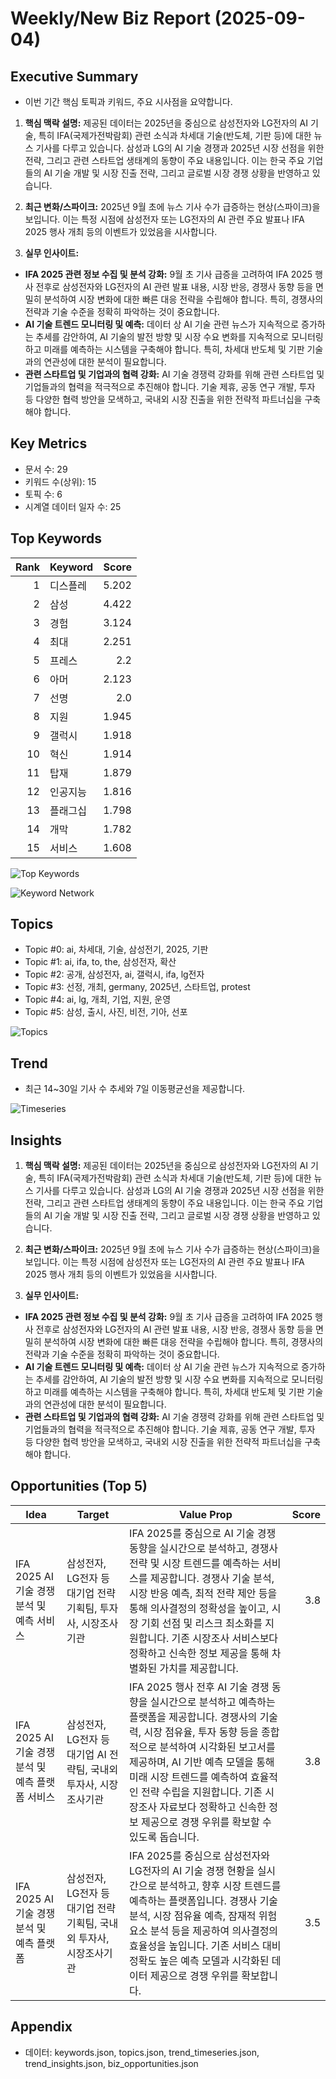 # Weekly/New Biz Report (2025-09-04)

## Executive Summary

- 이번 기간 핵심 토픽과 키워드, 주요 시사점을 요약합니다.

1. **핵심 맥락 설명:**  제공된 데이터는 2025년을 중심으로 삼성전자와 LG전자의 AI 기술, 특히 IFA(국제가전박람회) 관련 소식과 차세대 기술(반도체, 기판 등)에 대한 뉴스 기사를 다루고 있습니다.  삼성과 LG의 AI 기술 경쟁과  2025년 시장 선점을 위한 전략, 그리고 관련 스타트업 생태계의 동향이 주요 내용입니다.  이는 한국 주요 기업들의 AI 기술 개발 및 시장 진출 전략, 그리고 글로벌 시장 경쟁 상황을 반영하고 있습니다.


2. **최근 변화/스파이크:** 2025년 9월 초에 뉴스 기사 수가 급증하는 현상(스파이크)을 보입니다.  이는 특정 시점에 삼성전자 또는 LG전자의 AI 관련 주요 발표나 IFA 2025 행사 개최 등의 이벤트가 있었음을 시사합니다.


3. **실무 인사이트:**

* **IFA 2025 관련 정보 수집 및 분석 강화:**  9월 초 기사 급증을 고려하여 IFA 2025 행사 전후로 삼성전자와 LG전자의 AI 관련 발표 내용, 시장 반응, 경쟁사 동향 등을 면밀히 분석하여 시장 변화에 대한 빠른 대응 전략을 수립해야 합니다.  특히, 경쟁사의 전략과 기술 수준을 정확히 파악하는 것이 중요합니다.
* **AI 기술 트렌드 모니터링 및 예측:**  데이터 상 AI 기술 관련 뉴스가 지속적으로 증가하는 추세를 감안하여, AI 기술의 발전 방향 및 시장 수요 변화를 지속적으로 모니터링하고 미래를 예측하는 시스템을 구축해야 합니다.  특히, 차세대 반도체 및 기판 기술과의 연관성에 대한 분석이 필요합니다.
* **관련 스타트업 및 기업과의 협력 강화:**  AI 기술 경쟁력 강화를 위해 관련 스타트업 및 기업들과의 협력을 적극적으로 추진해야 합니다.  기술 제휴, 공동 연구 개발, 투자 등 다양한 협력 방안을 모색하고,  국내외 시장 진출을 위한 전략적 파트너십을 구축해야 합니다.

## Key Metrics

- 문서 수: 29
- 키워드 수(상위): 15
- 토픽 수: 6
- 시계열 데이터 일자 수: 25

## Top Keywords

| Rank | Keyword | Score |
|---:|---|---:|
| 1 | 디스플레 | 5.202 |
| 2 | 삼성 | 4.422 |
| 3 | 경험 | 3.124 |
| 4 | 최대 | 2.251 |
| 5 | 프레스 | 2.2 |
| 6 | 아머 | 2.123 |
| 7 | 선명 | 2.0 |
| 8 | 지원 | 1.945 |
| 9 | 갤럭시 | 1.918 |
| 10 | 혁신 | 1.914 |
| 11 | 탑재 | 1.879 |
| 12 | 인공지능 | 1.816 |
| 13 | 플래그십 | 1.798 |
| 14 | 개막 | 1.782 |
| 15 | 서비스 | 1.608 |

![Top Keywords](fig/top_keywords.png)

![Keyword Network](fig/keyword_network.png)

## Topics

- Topic #0: ai, 차세대, 기술, 삼성전기, 2025, 기판
- Topic #1: ai, ifa, to, the, 삼성전자, 확산
- Topic #2: 공개, 삼성전자, ai, 갤럭시, ifa, lg전자
- Topic #3: 선정, 개최, germany, 2025년, 스타트업, protest
- Topic #4: ai, lg, 개최, 기업, 지원, 운영
- Topic #5: 삼성, 출시, 사진, 비전, 기아, 선포

![Topics](fig/topics.png)

## Trend

- 최근 14~30일 기사 수 추세와 7일 이동평균선을 제공합니다.

![Timeseries](fig/timeseries.png)

## Insights

1. **핵심 맥락 설명:**  제공된 데이터는 2025년을 중심으로 삼성전자와 LG전자의 AI 기술, 특히 IFA(국제가전박람회) 관련 소식과 차세대 기술(반도체, 기판 등)에 대한 뉴스 기사를 다루고 있습니다.  삼성과 LG의 AI 기술 경쟁과  2025년 시장 선점을 위한 전략, 그리고 관련 스타트업 생태계의 동향이 주요 내용입니다.  이는 한국 주요 기업들의 AI 기술 개발 및 시장 진출 전략, 그리고 글로벌 시장 경쟁 상황을 반영하고 있습니다.


2. **최근 변화/스파이크:** 2025년 9월 초에 뉴스 기사 수가 급증하는 현상(스파이크)을 보입니다.  이는 특정 시점에 삼성전자 또는 LG전자의 AI 관련 주요 발표나 IFA 2025 행사 개최 등의 이벤트가 있었음을 시사합니다.


3. **실무 인사이트:**

* **IFA 2025 관련 정보 수집 및 분석 강화:**  9월 초 기사 급증을 고려하여 IFA 2025 행사 전후로 삼성전자와 LG전자의 AI 관련 발표 내용, 시장 반응, 경쟁사 동향 등을 면밀히 분석하여 시장 변화에 대한 빠른 대응 전략을 수립해야 합니다.  특히, 경쟁사의 전략과 기술 수준을 정확히 파악하는 것이 중요합니다.
* **AI 기술 트렌드 모니터링 및 예측:**  데이터 상 AI 기술 관련 뉴스가 지속적으로 증가하는 추세를 감안하여, AI 기술의 발전 방향 및 시장 수요 변화를 지속적으로 모니터링하고 미래를 예측하는 시스템을 구축해야 합니다.  특히, 차세대 반도체 및 기판 기술과의 연관성에 대한 분석이 필요합니다.
* **관련 스타트업 및 기업과의 협력 강화:**  AI 기술 경쟁력 강화를 위해 관련 스타트업 및 기업들과의 협력을 적극적으로 추진해야 합니다.  기술 제휴, 공동 연구 개발, 투자 등 다양한 협력 방안을 모색하고,  국내외 시장 진출을 위한 전략적 파트너십을 구축해야 합니다.

## Opportunities (Top 5)

| Idea | Target | Value Prop | Score |
|---|---|---|---:|
| IFA 2025 AI 기술 경쟁 분석 및 예측 서비스 | 삼성전자, LG전자 등 대기업 전략기획팀, 투자사, 시장조사기관 | IFA 2025를 중심으로 AI 기술 경쟁 동향을 실시간으로 분석하고, 경쟁사 전략 및 시장 트렌드를 예측하는 서비스를 제공합니다.  경쟁사 기술 분석, 시장 반응 예측,  최적 전략 제안 등을 통해 의사결정의 정확성을 높이고, 시장 기회 선점 및 리스크 최소화를 지원합니다.  기존 시장조사 서비스보다 정확하고 신속한 정보 제공을 통해 차별화된 가치를 제공합니다. | 3.8 |
| IFA 2025 AI 기술 경쟁 분석 및 예측 플랫폼 서비스 | 삼성전자, LG전자 등 대기업 AI 전략팀, 국내외 투자사, 시장조사기관 | IFA 2025 행사 전후 AI 기술 경쟁 동향을 실시간으로 분석하고 예측하는 플랫폼을 제공합니다.  경쟁사의 기술력, 시장 점유율, 투자 동향 등을 종합적으로 분석하여 시각화된 보고서를 제공하며,  AI 기반 예측 모델을 통해 미래 시장 트렌드를 예측하여 효율적인 전략 수립을 지원합니다.  기존 시장조사 자료보다 정확하고 신속한 정보 제공으로 경쟁 우위를 확보할 수 있도록 돕습니다. | 3.8 |
| IFA 2025 AI 기술 경쟁 분석 및 예측 플랫폼 | 삼성전자, LG전자 등 대기업 전략기획팀, 국내외 투자사, 시장조사기관 | IFA 2025를 중심으로 삼성전자와 LG전자의 AI 기술 경쟁 현황을 실시간으로 분석하고, 향후 시장 트렌드를 예측하는 플랫폼입니다.  경쟁사 기술 분석, 시장 점유율 예측,  잠재적 위험 요소 분석 등을 제공하여 의사결정의 효율성을 높입니다.  기존 서비스 대비 정확도 높은 예측 모델과 시각화된 데이터 제공으로 경쟁 우위를 확보합니다. | 3.5 |

## Appendix

- 데이터: keywords.json, topics.json, trend_timeseries.json, trend_insights.json, biz_opportunities.json